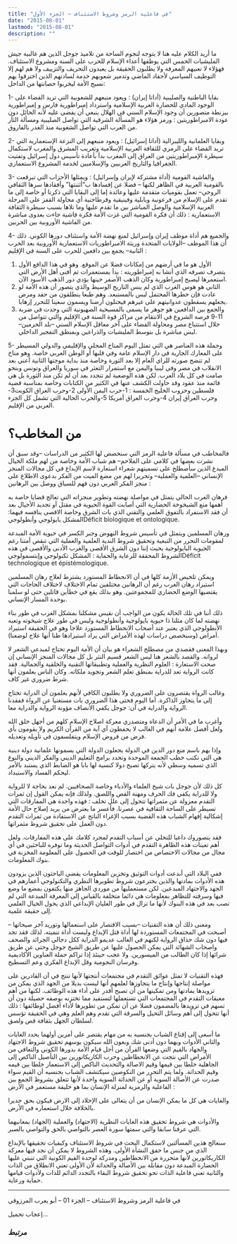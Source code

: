 ```yaml
---
title: "في فاعلية الرمز وشروط الاستئناف – الجزء الأول"
date: "2015-08-01"
lastmod: "2015-08-01"
description: ""
---
```

ما أريد الكلام عليه هنا لا يتوجه لنجوم الساحة من تلاميذ جوجل الذين هم غالبية جيش المليشيات الخمس التي يوظفها أعداء الإسلام للحرب على السنة ومشروع الاستئناف. فهؤلاء لا تعنيهم المعرفة ولا يطلبون الحقيقة بل يعبدون التحريف والتزييف ولا هم لهم إلا التوظيف السياسي لأحقاد الماضي وتدمير شعوبهم خدمة لسادتهم الذين اخترقوا بهم نسيج الأمة ليخربوا حصانتها من الداخل:

1- بقايا الباطنية والصليبية (أداتا إيران) : ويعود منبعهم للشعوبية التي تريد القضاء على الوجود المادي للحضارة العربية الإسلامية واسترداد إمبراطورية فارس و إمبراطورية بيزنطة متصورين أن وجود الإسلام السني في الهلال ينبغي أن يقضى عليه لأنه الحائل دون عودة الامبراطوريتين : ورمز هؤلاء هو المسألة الشرقية التي تواصل الصليبية ومسألة الثأر من العرب التي تواصل الشعوبية منذ الغدر بالفاروق.

2- وبقايا العلمانية والليبرالية (أداتا إسرائيل) : ويعود منبعهم إلى النزعة الإستعمارية التي تريد القضاء على الرمزي للثقافة العربية الإسلامية وتغريب المشرق والمغرب لاستكمال سيطرة الإمبراطوريتين من العراق إلى المغرب بدأ بأعادة تأسيس دول إسرائيل وتفتيت الجغرافيا والتاريخ العربيين والإسلاميين لخدمة المشروع الاستعماري.

3- والفاشية القومية (أداة مشتركة لإيران وإسرائيل) : ويمثلها الأحزاب التي تبرقعت بالقومية العربية في الظاهر لكنها – فضلا عن إفسادها ب“أثننتها” وأفقادها سرها الثقافي الروحي– تعمل بقوميات متقدمة عليها وعائدة إما إلى البقايا التي ذكرنا أو خاصة إلى ما تقدم على الإسلام من فرعونية وبابلية وفينيقية وقرطاجنية أي محاولة القفز على المرحلة العربية الإسلامية والوصل المباشر بين ما تقدم عليها وما تلاها بسبب سيطرة الثقافة الاستعمارية : ذلك أن فكرة القومية التي غزت الأمة فكرة فاشية جاءت بعدوى مباشرة من الفاشية الأوروبية بين الحربين.

4- والجميع هم أداة موظف إيران وإسرائيل لمنع نهضة الأمة واستئناف دورها الكوني. ذلك أن هذا الموظف –الولايات المتحدة وريثة الامبراطوريات الاستعمارية الأوروبية بعد الحرب الثانية– يجمع بين دافعين للحرب على السنة في الإقليم :

1. الأول هو ما في أرضهم من إمكانات فضلا عن الموقع. وهو في هذا الدافع الأول يتصرف تصرفه الذي أنشا به إمبراطوريته : بدأ بمستعمرات ثم أفنى أهل الأرض التي استعمرها ليصبح إمبراطورية وكان الذهب الأصفر حينها يؤدي دور الذهب الأسود الآن.
2. الثاني هو هوس الغرب الذي لم ينس التاريخ الوسيط والذي يتصور أن هذه الأمة لو عادت فإن خطرها المحتمل ليس بالمستبعد. وهم طبعا ينطلقون من حقد ومرض يجعلهم يسقطون عدوانيتهم على غيرهم فيحتلون أرضنا ويسمون سعينا للتحرر إرهابا.
3. والجمع بين الدافعين هو جوهر ما يسمى بالمسيحية الصهيونية التي وجدت في ضربة 11-9 فرصة الشروع في الانتقام من مراكز قوة السنة في الإقليم والتي تتواصل من خلال استتباع مصر ومحاولة القضاء على آخر معاقل الإسلام السني –بلد الحرمين– ليس مباشرة بل بتوسط المليشيات والذراعين وبمنطق التفجير الداخلي.

5- وجملة هذه العناصر هي التي تمثل اليوم المناخ المحلي والإقليمي والدولي المسيطر على المعارك الجارية في دار الإسلام عامة وفي قلبها أو الوطن العربي خاصة. وهو مناخ لم تتضح صورته للراي العام إلا بعد الثورة وخاصة منذ بداية موجتها الثانية أعني بعد الانقلاب في مصر وفي ليبيا واليمن مع استمرار التعثر في سوريا والعراق وتونس وبنحو صامت في كل بلاد العرب. لكن هذه الوضعية لم تتجدد بعد أن لم تكن منذ الثورة بل هي قائمة منذ عقود وقد حاولت الكشف عنها في الكثير من الكتابات وخاصة بمناسبة قضية فلسطين وحروب الخليج الخمسة : 1-حرب اليمن الأولى 2-وحرب العراق الكويت3- وحرب العراق إيران 4-وحرب العراق أمريكا 5-والحرب الحالية التي تشمل كل الجزء العربي من الإقليم.

# من المخاطب؟

فالمخاطب في مسألة فاعلية الرمز التي سنخصص لها الكثير من الدراسات –وقد سبق أن نشرت بعضها في كلامي على الملاحم– هم شباب الأمة وخاصة من لهم ملكة الخيال المبدع الذين سأصطلح على تسميتهم شعراء استعارة لاسم الإبداع في كل مجالات المنجز الإنساني –العلمية والعملية– وتحريرا لهم من مضغ الميت من الفكر بدعوى الاطلاع على منجز الفكر الغربي دون فهم للسياق ووصل بين الرهانين :

فرهان الغرب الحالي يتمثل في مواصلة نهضته وتطوير منجزاته التي تعالج قضايا خاصة به أهمها منع الشيخوخة الحضارية التي أصابت القوة الحيوية في مقتل أو تجديد الأجيال بعد أن فقد الاستفراد بالتفوق العلمي والتقني الذي بات الشرق وخاصة الاقصى ينافسه فيهما: المشكل بايولوجي وأنطولوجيDéficit biologique et ontologique.

ورهان المسلمين ويتمثل في تأسيس شروط النهوض وجبر الكسر في حيوية الأمة المبدعة لمقومات التحرر من التبعية وتحقيق شروط الندية العلمية والعملية التي تنقص أمتنا رغم الحيوية البايولوجية بحيث إننا دون الشرق الأقصى والغرب الأدنى والأقصى في هذه الشروط المحققة للرعاية والحماية : المشكل تكنولوجي وإبتسمولوجيDéficit technologique et épistémologique.

ويمكن تلخيص الأزمة كلها في أن الانحطاط المستورد يشترط لعلاج رهان المسلمين استيراد رهان الغرب رغم أن الرهانين مختلفين تمام الاختلاف لاختلاف الحاجات التي يقتضيها الوضع الحضاري للمجموعتين. وهو بذلك يقع في خطأين قاتلين حتى لو سلمنا بوحدة المسار الإنساني.

ذلك أننا في تلك الحالة يكون من الواجب أن نقيس مشكلنا بمشكل الغرب في طور بناء نهضته لما كان مثلنا ذا حيوية بايولوجية وأنطولوجية وليس في طور علاج شيخوته وتعبه الأنطولوجي الذي يعتبر عند أصحاب الانحطاط المستورد علاجا وهو في الحقيقة استيراد أمراض (وسنخصص دراسات لهذه الأمراض التي يراد استيرادها ظنا أنها علاج لوضعنا).

وبهذا المعنى فقصدي من مصطلح الشعراء هو بيان أن الأمة اليوم تحتاج لمبدعي الشعر لا لرواته. والقصد بالشعر هنا ليس الشعر قسيم النثر بل كل مجالات المنجز الإنساني إن صحت الاستعارة : العلوم النظرية والعملية وتطبيقاتها التقنية والخلقية والجمالية. فقد كانت الرواية تعد للدراية بمنطق تعلم الشعر وتجويد ملكاته. وكان الناس يعلمون أنها شرط ضروري غير كاف.

وغالب الرواة يقتصرون على الضروري ولا يطلبون الكافي لأنهم يعلمون أن الدراية تحتاج إلى ما يتجاوز الذاكرة. أما اليوم فحتى هذا الضروري بات مستغنيا عن الرواة ففقدنا الرواية والدراية في آن: جوجل يكفي الأنصاف مؤونة الرواية والدراية معا.

وأغرب ما في الأمر أن الدعاة ومتصدري معركة اصلاح الإسلام كلهم من أجهل خلق الله ولعل أفضل علامة أنهم في الغالب لا يحفظون أي آية من القرآن الكريم ولا يقومون بأي فرض من فروض الإسلام ويتفلسفون في تأويله وتعديله.

وإذا بهم باسم منع دور الدين في الدولة يجعلون الدولة التي يسمونها علمانية دولة دينية هي التي تكتب خطب الجمعة الموحدة وتحدد برامج التعليم الديني والفكر الديني والنوع الذي تسميه وسطي لأنه يتركها تصبح دولا كنسية لها بابا هو الضابط الذي يستبد بالأمر ليحكم الفساد والاستبداد.

كل ذلك لأن جوجل بات شيخ العلماء والأدباء وخاصة الصحافيين. لم نعد بحاجة لا للرواية ولا للدراية يكفي فك الحرف ومهنة القص واللصق. ولذلك فإنه يمكن القول إن ثمرات التقدم معزولة عن مثمراتها تتحول إلى علل تخلف : فهذه واحدة هي المفارقات التي تسيطر على الساحة الثقافية في عصرنا. فأعسر ما يعترض من يريد إصلاح حال الأمة إشكالية إفهام الشباب هذه القضية بسبب الإغراء الناتج عن الاستفادة من ثمرات التقدم دون العمل على تحقيق شروط مثمراتها.

فقد يتصوروك داعيا للتخلي عن أسباب التقدم لمجرد كلامك على هذه المفارقات. ولعل أهم تعينات هذه الظاهرة التقدم في أدوات التواصل الحديثة وما توفره للباحثين في أي مجال من مجالات الاختصاص من اختصار للوقت في الحصول على المعلومة المخزنة في بنوك المعلومات.

ففي البلاد التي أبدعت أدوات التوثيق وتخزين المعلومات يقضي الباحثون الذين يزودون هذه الأدوات بمادتها والذين يخترعون شروط تطويرها النظري والتكنولوجي أعمارهم في الجهد والاجتهاد المبدعين. لكن مستعمليها من موردي الجاهز منها يكتفون بمضع ما وضع فيها وسرقته للتظاهر بمعلومات هي دائما متخلفة بالقياس إلى المعرفة المبدعة التي لم تصب بعد في هذه البنوك لأنها ما تزال في طور الغليان الإبداعي الذي يحول الخيال العلمي إلى حقيقة علمية.

ومعنى ذلك أن هذه التقنيات –بسبب الاقتصار على استعمالها وتوريد آخر صيحاتها – أصبحت في المجتمعات المستوردة لها أداة قتل الإبداع وليست أداة تنميته. لذلك فقد تجد فيها دون شك حذاق الرواية لكنهم في الغالب عديمو الدراية ككل دجالي الجرائد والصحف واصحاب الشهائد التي يمكن الحصول عليها عن طريق الشيخ جوجل وحتى عن طريق شرائها إذا كان الطالب من الميسورين. ولا عجب حينئذ إذا تراكم حملة العناوين الأكاديمية وفرسان النجومية وقل الإبداع الفكري وعم التسطيح.

فهذه التقنيات لا تمثل عوائق التقدم في مجتمعات أنتجتها لأنها تنتج في آن القادرين على مواصلة إنتاجها وإنتاج ما يتجاوزها لعلمهم أنها ليست بديلا من الجهد الذي يمكن من تزويدها بمادتها ومن تمكينها من أن تصبح أقدر على أداء هذه الوظائف. لكنها من أهم معيقات التقدم في المجتمعات التي تستعملها لتستفيد مما تختزنه بوصفه حصيلة دون أن تسهم في تزويدها بالمضمون فضلا عن أن تمكن من تطويرها لأداء أفضل لوظائفها : ذلك أنها تتحول إلى أهم وسائل التحيل والسرقة التي تقدم وهم العلم وهي في الحقيقة تؤسس لسلطان الجهل بثقافة قص ولصق.

ما أسعى إلى إقناع الشباب بجنسيه به من مهام يقتصر على أمرين أولهما يحدد الغايات والثاني الأدوات وبهما دون أدنى شك وبعون الله سيكون بوسهم تحقيق شروط الاجتهاد والجهاد بالقيم التي وضعها القرآن من أجل قيام الأمة بدورها الكوني والتعافي من الأمراض التي نتجت عن الانحطاطين وحرب الكاريكاتورين بين التأصيل الناكص إلى الجاهلية خلطا بين قيمها وقيم الاصالة والتحديث الناكص إلى الاستعمار خلطا بين قيمه وقيم الحداثة. ولما يتم التحرر من النكوصين سيكتشف الشباب بجنسيه أن القيم سواء صدرت عن الأصالة السوية أو عن الحداثة السوية واحدة لأنها تتعلق بشروط الجمع بين الفاعلية والرمزية لمنزلة الإنسان بما هو خليفة مستعمر في الأرض :

والغايات هي كل ما يمكن الإنسان من أن يتعالى على الإخلاد إلى الارض فيكون بحق جديرا بالخلافة خلال استعماره في الأرض.

والأدوات هي شروط تحقيق هذه الغايات النظرية (الاجتهاد) والعملية (الجهاد) بمعانيهما التي عرفنا سابقا والتي سمتها سورة العصر بالتواصي بالحق والتواصي بالصبر.

سنعالج هذين المسألتين لاستكمال البحث في شروط الاستئناف وكيفيات تحقيقها بالإبداع الذي من جنس ما حقق النشأة الأولى. وهذه الشروط لا يمكن أن نجد فيها معركة الكاريكاتورين لأنها متحررة من الانحطاطين ومدركة لوحدة القيم الكونية التي تنبني عليها الحضارة المبدعة دون مقابلة بين الأصالة والحداثة لأن الأولى تعني الانطلاق من الذات والثانية تعني فاعلية الذات نحو تحقيق شروط البقاء بالتجدد الدائم للذات ولأدوات قيامها حماية ورعاية.

---

في فاعلية الرمز وشروط الاستئناف – الجزء 01 – أبو يعرب المرزوقي

إعجاب تحميل...

### *مرتبط*